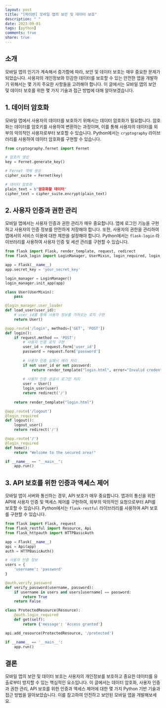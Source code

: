 ```yaml
---
layout: post
title: "[파이썬] 모바일 앱의 보안 및 데이터 보호"
description: " "
date: 2023-09-01
tags: [python]
comments: true
share: true
---
```


## 소개

모바일 앱의 인기가 계속해서 증가함에 따라, 보안 및 데이터 보호는 매우 중요한 문제가 되었습니다. 사용자의 개인정보와 민감한 데이터를 보호할 수 있는 안전한 앱을 개발하기 위해서는 몇 가지 주요한 사항들을 고려해야 합니다. 이 글에서는 모바일 앱의 보안 및 데이터 보호를 위한 몇 가지 기술과 접근 방법에 대해 알아보겠습니다.

## 1. 데이터 암호화

모바일 앱에서 사용자의 데이터를 보호하기 위해서는 데이터 암호화가 필요합니다. 암호화는 데이터를 암호키를 사용하여 변환하는 과정이며, 이를 통해 사용자의 데이터를 외부의 악의적인 사용자로부터 보호할 수 있습니다. Python에서는 `cryptography` 라이브러리를 사용하여 데이터 암호화를 구현할 수 있습니다.

```python
from cryptography.fernet import Fernet

# 암호키 생성
key = Fernet.generate_key()

# Fernet 객체 생성
cipher_suite = Fernet(key)

# 데이터 암호화
plain_text = b"암호화할 데이터"
cipher_text = cipher_suite.encrypt(plain_text)
```

## 2. 사용자 인증과 권한 관리

모바일 앱에서는 사용자 인증과 권한 관리가 매우 중요합니다. 앱에 로그인 기능을 구현하고 사용자의 인증 정보를 안전하게 저장해야 합니다. 또한, 사용자의 권한을 관리하여 앱에서의 서비스 이용에 대한 제한을 설정해야 합니다. Python에서는 `flask-login` 라이브러리를 사용하여 사용자 인증 및 세션 관리를 구현할 수 있습니다.

```python
from flask import Flask, render_template, request, redirect
from flask_login import LoginManager, UserMixin, login_required, login_user, logout_user

app = Flask(__name__)
app.secret_key = 'your_secret_key'

login_manager = LoginManager()
login_manager.init_app(app)

class User(UserMixin):
    pass

@login_manager.user_loader
def load_user(user_id):
    # user_id를 통해 사용자 정보를 가져오는 로직 구현
    return User()

@app.route('/login', methods=['GET', 'POST'])
def login():
    if request.method == 'POST':
        # 사용자 인증 로직 구현
        user_id = request.form['user_id']
        password = request.form['password']
        
        # 사용자 인증 실패시 에러 처리
        if not user_id or not password:
            return render_template("login.html", error="Invalid credentials")
        
        # 사용자 인증 성공시 로그인 처리
        user = User()
        login_user(user)
        return redirect('/')
    
    return render_template("login.html")

@app.route('/logout')
@login_required
def logout():
    logout_user()
    return redirect('/')

@app.route('/')
@login_required
def home():
    return "Welcome to the secured area!"

if __name__ == "__main__":
    app.run()
```

## 3. API 보호를 위한 인증과 액세스 제어

모바일 앱이 서버와 통신하는 경우, API 보호가 매우 중요합니다. 앱과의 통신을 위한 API에 사용자 인증 및 액세스 제어를 구현하여, 외부의 악의적인 요청으로부터 API를 보호할 수 있습니다. Python에서는 `flask-restful` 라이브러리를 사용하여 API 보호를 구현할 수 있습니다.

```python
from flask import Flask, request
from flask_restful import Resource, Api
from flask_httpauth import HTTPBasicAuth

app = Flask(__name__)
api = Api(app)
auth = HTTPBasicAuth()

# 사용자 인증 정보
users = {
    'username': 'password'
}

@auth.verify_password
def verify_password(username, password):
    if username in users and users[username] == password:
        return True
    return False

class ProtectedResource(Resource):
    @auth.login_required
    def get(self):
        return {'message': 'Access granted'}

api.add_resource(ProtectedResource, '/protected')

if __name__ == '__main__':
    app.run()
```

## 결론

모바일 앱의 보안 및 데이터 보호는 사용자의 개인정보를 보호하고 중요한 데이터를 유출로부터 방지할 수 있는 핵심적인 요소입니다. 이 글에서는 데이터 암호화, 사용자 인증과 권한 관리, API 보호를 위한 인증과 액세스 제어에 대한 몇 가지 Python 기반 기술과 접근 방법을 알아보았습니다. 이를 참고하여 안전하고 보안된 모바일 앱을 개발해보세요.